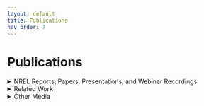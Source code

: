 ```yaml
---
layout: default
title: Publications
nav_order: 7
---
```


# Publications

<details markdown="block" class="level1-collapse-section">
  <summary class="pub-header">NREL Reports, Papers, Presentations, and Webinar Recordings</summary>

  <details markdown="block" class="level2-collapse-section"><summary class="pub-header">Reports and Papers</summary>
    
  [Impact Analysis of Transitioning to Heat Pump Rooftop Units for the U.S. Commercial Building Stock (2023)](https://www.hpc2023.org/wp-content/uploads/gravity_forms/3-7075ba8a16c5f78b321724d090fb2a34/2023/05/1143_HPC2023_Full_Paper_CaraDonna_v03.pdf){: .pub-link}. Exploration of the effects of transitioning all installed, existing RTUs to high performance heat pump RTUs for the U.S. commercial building stock.

  [ComStock Documentation (2023)](https://www.nrel.gov/docs/fy23osti/83819.pdf){: .pub-link}. Methodology and assumptions behind ComStock.

  [Building Stock Cluster Methodology Documentation (2023)](https://www.nrel.gov/docs/fy23osti/84648.pdf){: .pub-link}. Clustering of counties together represents a similarity of building characteristics and climate zone.

  [U.S. Building Stock Characterization Study (2022)](https://www.nrel.gov/docs/fy22osti/83063.pdf){: .pub-link}. A National Typology for Decarbonizing U.S.

  [End-Use Load Profiles Executive Summary (2022)](https://www.nrel.gov/docs/fy22osti/82689.pdf){: .pub-link}. Executive summary of the End Use Load Profile Technical Report.

  [End-Use Load Profiles Technical Report (2022)](https://www.nrel.gov/docs/fy22osti/80889.pdf){: .pub-link}. Documents the EULP dataset, including detailed description of model improvements made for calibration, along with an explanation of validation and uncertainty of results.

  [LA100 Executive Summary (2021)](https://www.nrel.gov/docs/fy21osti/79444-ES.pdf){: .pub-link}. The Los Angeles 100% Renewable Energy Study.
  </details>

  <details markdown="block" class="level2-collapse-section"><summary class="pub-header">Presentations</summary>

  [Introduction to ComStock (2023)](https://www.nrel.gov/docs/fy23osti/86634.pdf){: .pub-link}. Introduction presentation to ComStock, including high-level methodology, example use cases and how to access the data.

  [End-Use Savings Shapes: Commercial 2023 Release 1 Dataset Release Presentation (2023)](https://www.nrel.gov/docs/fy23osti/85853.pdf){: .pub-link}. End-Use Savings Shapes Commercial 2023 Release 1 webinar slide deck.
  </details>
  <details markdown="block" class="level2-collapse-section"><summary class="pub-header">Webinar Recordings</summary>

  [End-Use Savings Shapes: Commercial 2023 Release 2 Dataset Release Webinar (2023)](https://www.youtube.com/watch?v=uA8bThraO_E){: .pub-link}. Presented by Chris Caradonna from NREL, provides full details on End-Use Savings Shapes for commercial buildings, sample results, and data access tips. (October 2023)

  [End-Use Savings Shapes: Commercial 2023 Release 1 Dataset Release Webinar (2023)](https://www.youtube.com/watch?v=7BHQfk6kvso){: .pub-link}. Presented by Chris Caradonna from NREL, provides full details on End-Use Savings Shapes for commercial buildings, sample results, and data access tips. (March 2023)
  </details>
</details>

<details markdown="block" class="level1-collapse-section">
  <summary class="pub-header">Related Work</summary>

  [ISO New England 2023 Heating Electrification Study](https://www.iso-ne.com/static-assets/documents/2023/04/heatfx2023_final.pdf){: .pub-link}. Presentation about an electrification forecasting tool developed using ComStock and ResStock datasets.

  [Development of Prototypical District-Scale Models: Preprint](https://www.nrel.gov/docs/fy23osti/86589.pdf){: .pub-link}. Report detailing prototype district models.

  [ResStock Publication Page](https://resstock.nrel.gov/page/publications){: .pub-link}. Publications to date using the ResStock analysis.

  [Choosing the Best Carbon Factor for the Job](https://aceee2022.conferencespot.org/event-data/pdf/catalyst_activity_32485/catalyst_activity_paper_20220810190542996_ca9a88a9_04f7_48dc_88c1_2ba530e44474){: .pub-link}. Explores available carbon emissions factors and the impact of factor selection.

  [Practical Guidance and Use Cases – Berkeley National Lab](https://emp.lbl.gov/publications/end-use-load-profiles-us-building-1){: .pub-link}. Example applications and considerations for utilities.

  [Time-Sensitive Value (TSV) Calculator - Berkeley National Lab](https://emp.lbl.gov/publications/time-sensitive-value-calculator){: .pub-link}. Excel-based tool from Lawrence Berkeley National Lab that estimates the value of energy efficiency and other distributed energy resource (DER) measures using hourly estimates of electricity system costs.
</details>

<details markdown="block" class="level1-collapse-section"><summary class="pub-header">Other Media</summary>
  [NREL Building Stock Dashboards on Tableau Public](https://public.tableau.com/app/profile/nrel.buildingstock){: .pub-link}. Project dashboards using ComStock and ResStock data.
</details>
